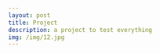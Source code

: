 ```yaml
---
layout: post
title: Project
description: a project to test everything
img: /img/12.jpg
---
```


<div id="gameContainer" style="width: 800px; height: 600px; margin: auto"></div>
